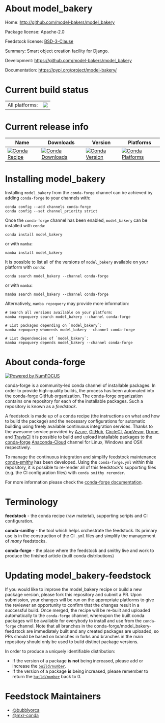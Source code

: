 About model_bakery
==================

Home: http://github.com/model-bakers/model_bakery

Package license: Apache-2.0

Feedstock license: [BSD-3-Clause](https://github.com/conda-forge/model_bakery-feedstock/blob/main/LICENSE.txt)

Summary: Smart object creation facility for Django.

Development: https://github.com/model-bakers/model_bakery

Documentation: https://pypi.org/project/model-bakery/

Current build status
====================


<table><tr><td>All platforms:</td>
    <td>
      <a href="https://dev.azure.com/conda-forge/feedstock-builds/_build/latest?definitionId=9215&branchName=main">
        <img src="https://dev.azure.com/conda-forge/feedstock-builds/_apis/build/status/model_bakery-feedstock?branchName=main">
      </a>
    </td>
  </tr>
</table>

Current release info
====================

| Name | Downloads | Version | Platforms |
| --- | --- | --- | --- |
| [![Conda Recipe](https://img.shields.io/badge/recipe-model_bakery-green.svg)](https://anaconda.org/conda-forge/model_bakery) | [![Conda Downloads](https://img.shields.io/conda/dn/conda-forge/model_bakery.svg)](https://anaconda.org/conda-forge/model_bakery) | [![Conda Version](https://img.shields.io/conda/vn/conda-forge/model_bakery.svg)](https://anaconda.org/conda-forge/model_bakery) | [![Conda Platforms](https://img.shields.io/conda/pn/conda-forge/model_bakery.svg)](https://anaconda.org/conda-forge/model_bakery) |

Installing model_bakery
=======================

Installing `model_bakery` from the `conda-forge` channel can be achieved by adding `conda-forge` to your channels with:

```
conda config --add channels conda-forge
conda config --set channel_priority strict
```

Once the `conda-forge` channel has been enabled, `model_bakery` can be installed with `conda`:

```
conda install model_bakery
```

or with `mamba`:

```
mamba install model_bakery
```

It is possible to list all of the versions of `model_bakery` available on your platform with `conda`:

```
conda search model_bakery --channel conda-forge
```

or with `mamba`:

```
mamba search model_bakery --channel conda-forge
```

Alternatively, `mamba repoquery` may provide more information:

```
# Search all versions available on your platform:
mamba repoquery search model_bakery --channel conda-forge

# List packages depending on `model_bakery`:
mamba repoquery whoneeds model_bakery --channel conda-forge

# List dependencies of `model_bakery`:
mamba repoquery depends model_bakery --channel conda-forge
```


About conda-forge
=================

[![Powered by
NumFOCUS](https://img.shields.io/badge/powered%20by-NumFOCUS-orange.svg?style=flat&colorA=E1523D&colorB=007D8A)](https://numfocus.org)

conda-forge is a community-led conda channel of installable packages.
In order to provide high-quality builds, the process has been automated into the
conda-forge GitHub organization. The conda-forge organization contains one repository
for each of the installable packages. Such a repository is known as a *feedstock*.

A feedstock is made up of a conda recipe (the instructions on what and how to build
the package) and the necessary configurations for automatic building using freely
available continuous integration services. Thanks to the awesome service provided by
[Azure](https://azure.microsoft.com/en-us/services/devops/), [GitHub](https://github.com/),
[CircleCI](https://circleci.com/), [AppVeyor](https://www.appveyor.com/),
[Drone](https://cloud.drone.io/welcome), and [TravisCI](https://travis-ci.com/)
it is possible to build and upload installable packages to the
[conda-forge](https://anaconda.org/conda-forge) [Anaconda-Cloud](https://anaconda.org/)
channel for Linux, Windows and OSX respectively.

To manage the continuous integration and simplify feedstock maintenance
[conda-smithy](https://github.com/conda-forge/conda-smithy) has been developed.
Using the ``conda-forge.yml`` within this repository, it is possible to re-render all of
this feedstock's supporting files (e.g. the CI configuration files) with ``conda smithy rerender``.

For more information please check the [conda-forge documentation](https://conda-forge.org/docs/).

Terminology
===========

**feedstock** - the conda recipe (raw material), supporting scripts and CI configuration.

**conda-smithy** - the tool which helps orchestrate the feedstock.
                   Its primary use is in the construction of the CI ``.yml`` files
                   and simplify the management of *many* feedstocks.

**conda-forge** - the place where the feedstock and smithy live and work to
                  produce the finished article (built conda distributions)


Updating model_bakery-feedstock
===============================

If you would like to improve the model_bakery recipe or build a new
package version, please fork this repository and submit a PR. Upon submission,
your changes will be run on the appropriate platforms to give the reviewer an
opportunity to confirm that the changes result in a successful build. Once
merged, the recipe will be re-built and uploaded automatically to the
`conda-forge` channel, whereupon the built conda packages will be available for
everybody to install and use from the `conda-forge` channel.
Note that all branches in the conda-forge/model_bakery-feedstock are
immediately built and any created packages are uploaded, so PRs should be based
on branches in forks and branches in the main repository should only be used to
build distinct package versions.

In order to produce a uniquely identifiable distribution:
 * If the version of a package **is not** being increased, please add or increase
   the [``build/number``](https://docs.conda.io/projects/conda-build/en/latest/resources/define-metadata.html#build-number-and-string).
 * If the version of a package **is** being increased, please remember to return
   the [``build/number``](https://docs.conda.io/projects/conda-build/en/latest/resources/define-metadata.html#build-number-and-string)
   back to 0.

Feedstock Maintainers
=====================

* [@bubblyorca](https://github.com/bubblyorca/)
* [@mxr-conda](https://github.com/mxr-conda/)

